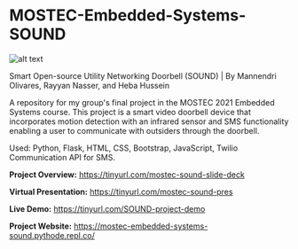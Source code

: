 # MOSTEC-Embedded-Systems-SOUND
![alt text](https://mostec-embedded-systems-sound.pythode.repl.co/images/sound-logo.png)

Smart Open-source Utility Networking Doorbell (SOUND) | By Mannendri Olivares, Rayyan Nasser, and Heba Hussein

A repository for my group's final project in the MOSTEC 2021 Embedded Systems course. This project is a smart video doorbell device that incorporates motion detection with an infrared sensor and SMS functionality enabling a user to communicate with outsiders through the doorbell. 

Used: Python, Flask, HTML, CSS, Bootstrap, JavaScript, Twilio Communication API for SMS.

**Project Overview:** https://tinyurl.com/mostec-sound-slide-deck

**Virtual Presentation:** https://tinyurl.com/mostec-sound-pres

**Live Demo:** https://tinyurl.com/SOUND-project-demo

**Project Website:** https://mostec-embedded-systems-sound.pythode.repl.co/

